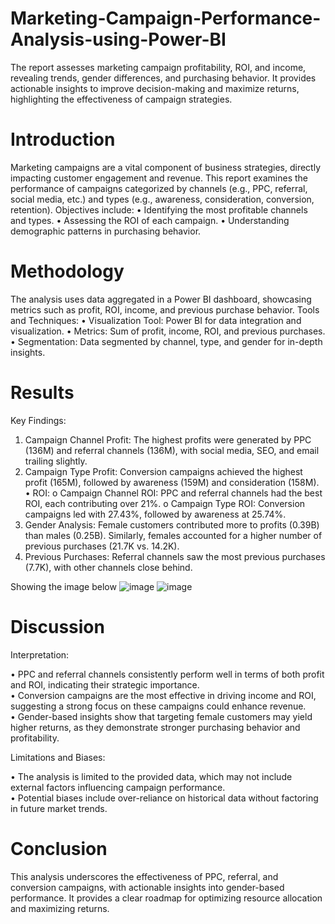 # Marketing-Campaign-Performance-Analysis-using-Power-BI
The report assesses marketing campaign profitability, ROI, and income, revealing trends, gender differences, and purchasing behavior. It provides actionable insights to improve decision-making and maximize returns, highlighting the effectiveness of campaign strategies.

# Introduction
Marketing campaigns are a vital component of business strategies, directly impacting customer engagement and revenue. This report examines the performance of campaigns categorized by channels (e.g., PPC, referral, social media, etc.) and types (e.g., awareness, consideration, conversion, retention). Objectives include:
•	Identifying the most profitable channels and types.
•	Assessing the ROI of each campaign.
•	Understanding demographic patterns in purchasing behavior.

# Methodology
The analysis uses data aggregated in a Power BI dashboard, showcasing metrics such as profit, ROI, income, and previous purchase behavior.
Tools and Techniques:
•	Visualization Tool: Power BI for data integration and visualization.
•	Metrics: Sum of profit, income, ROI, and previous purchases.
•	Segmentation: Data segmented by channel, type, and gender for in-depth insights.

# Results
Key Findings:
1. Campaign Channel Profit: The highest profits were generated by PPC (136M) and referral channels (136M), with social media, SEO, and email trailing slightly.
2. Campaign Type Profit: Conversion campaigns achieved the highest profit (165M), followed by awareness (159M) and consideration (158M).
•	ROI: 
o	Campaign Channel ROI: PPC and referral channels had the best ROI, each contributing over 21%.
o	Campaign Type ROI: Conversion campaigns led with 27.43%, followed by awareness at 25.74%.
3. Gender Analysis: Female customers contributed more to profits (0.39B) than males (0.25B). Similarly, females accounted for a higher number of previous purchases (21.7K vs. 14.2K).
4. Previous Purchases: Referral channels saw the most previous purchases (7.7K), with other channels close behind.

Showing the image below
![image](https://github.com/user-attachments/assets/c3a8b0f7-d2b0-44e0-bd51-9f60d0ee7b06)
![image](https://github.com/user-attachments/assets/f28e6f54-4ba1-44bf-bbd3-6e9f0d1ace7e)



# Discussion
Interpretation:

•	PPC and referral channels consistently perform well in terms of both profit and ROI, indicating their strategic importance.                                                                                        
•	Conversion campaigns are the most effective in driving income and ROI, suggesting a strong focus on these campaigns could enhance revenue.                                                                         
•	Gender-based insights show that targeting female customers may yield higher returns, as they demonstrate stronger purchasing behavior and profitability.

Limitations and Biases:

•	The analysis is limited to the provided data, which may not include external factors influencing campaign performance.                                                                                             
•	Potential biases include over-reliance on historical data without factoring in future market trends.

# Conclusion
This analysis underscores the effectiveness of PPC, referral, and conversion campaigns, with actionable insights into gender-based performance. It provides a clear roadmap for optimizing resource allocation and maximizing returns.



